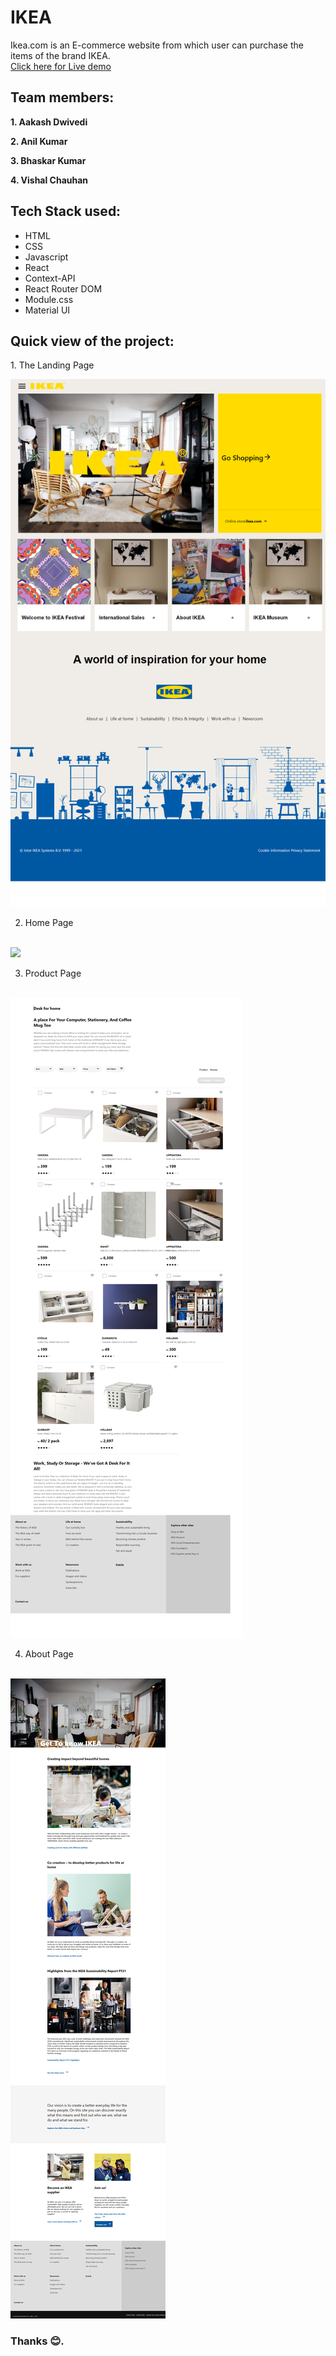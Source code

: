 # IKEA
Ikea.com is an E-commerce website from which user can purchase the items of the brand IKEA.<br/>
<a href="" target="_blank">Click here for Live demo</a>

## Team members:
<p><b>1. Aakash Dwivedi</b></p>
<p><b>2. Anil Kumar</b></p>
<p><b>3. Bhaskar Kumar</b></p>
<p><b>4. Vishal Chauhan</b></p>

## Tech Stack used:
<ul>
  <li>HTML</li>
  <li>CSS</li>
  <li>Javascript</li>
  <li>React</li>
  <li>Context-API</li>
  <li>React Router DOM</li>
  <li>Module.css</li>
  <li>Material UI</li>
</ul>

<h2>Quick view of the project:</h2>
1. The Landing Page
<p></p>
<img src="https://github.com/VishalChauhan562/Ikea-Clone/blob/main/my-app/Pics/LandingPage.png" />


2. Home Page
<br>
<img src="https://github.com/VishalChauhan562/Ikea-Clone/blob/main/my-app/Pics/HomePage.png" />

3. Product Page
<br>
<img src="https://github.com/VishalChauhan562/Ikea-Clone/blob/main/my-app/Pics/Product.png" />

4. About Page
<br>
<img src="https://github.com/VishalChauhan562/Ikea-Clone/blob/main/my-app/Pics/AboutPage.png" />

### Thanks 😊.
